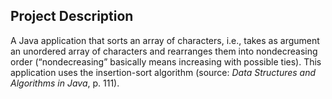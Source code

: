 ## Project Description
A Java application that sorts an array of characters, i.e., takes as argument an unordered array of characters and rearranges them into nondecreasing order (&ldquo;nondecreasing&rdquo; basically means increasing with possible ties). This application uses the insertion-sort algorithm (source: <cite>Data Structures and Algorithms in Java</cite>, p. 111).
